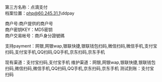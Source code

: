 第三方名称：点滴支付  
档案位置：php@60.245.31.1\ddpay
 
商户号:商户提供的商户号  
商户密钥KEY：MD5密钥  
商户交易帐号：商戶身分證號碼
 
支持payment：网银,网银wap,银联快捷,银联钱包扫码,微信扫码,微信手机,支付宝扫码,支付宝手机,QQ扫码,QQ手机,京东扫码,京东手机
 
现有渠道：支付宝扫码,支付宝手机
维护渠道：网银,网银wap,银联快捷,银联钱包扫码,微信扫码,微信手机,QQ扫码,QQ手机,京东扫码,京东手机
测试到账：支付宝扫码
